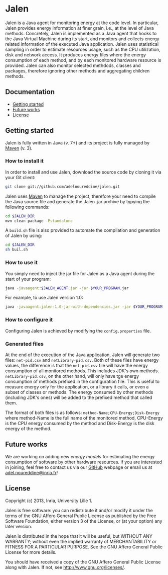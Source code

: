 # Jalen

Jalen is a Java agent for monitoring energy at the code level.
In particular, Jalen provides energy information at finer grain, i.e., at the level of Java methods.
Concretely, Jalen is implemented as a Java agent that hooks to the Java Virtual Machine during its start, and monitors and collects energy related information of the executed Java application.
Jalen uses statistical sampling in order to estimate resources usage, such as the CPU utilization, disk and network access.
It produces energy files where the energy consumption of each method, and by each monitored hardware resource is provided.
Jalen can also monitor selected methdods, classes and packages, therefore ignoring other methods and aggregating children methods.

## Documentation
* [Getting started](#getting-started)
* [Future works](#future-works)
* [License](#license)

<h2 id="getting-started">Getting started</h2>

Jalen is fully written in Java (v. 7+) and its project is fully managed by [Maven](http://maven.apache.org "Maven") (v. 3).

### How to install it

In order to install and use Jalen, download the source code by cloning it via your Git client:

```bash
git clone git://github.com/adelnoureddine/jalen.git
```

Jalen uses [Maven](http://maven.apache.org "Maven") to manage the project, therefore your need to compile the Java source file and generate the Jalen .jar archive by typying the following commands:

```bash
cd $JALEN_DIR
mvn clean package -Pstandalone
```

A `build.sh` file is also provided to automate the compilation and generation of Jalen by using:
```bash
cd $JALEN_DIR
sh buil.sh
```

### How to use it

You simply need to inject the jar file for Jalen as a Java agent during the start of your program:

```bash
java -javaagent:$JALEN_AGENT.jar -jar $YOUR_PROGRAM.jar
```

For example, to use Jalen version 1.0:

```bash
java -javaagent:jalen-1.0-jar-with-dependencies.jar -jar $YOUR_PROGRAM.jar
```

### How to configure it

Configuring Jalen is achieved by modifying the `config.properties` file.

### Generated files

At the end of the execution of the Java application, Jalen will generate two files: `net-pid.csv` and `netLibrary-pid.csv`.
Both of these files have energy values, the difference is that the `net-pid.csv` file will have the energy consumption of all monitored methods. This includes JDK's own methods.
`netLibrary-pid.csv`, on the other hand, will only have tge energy consumption of methods prefixed in the configuration file.
This is useful to measure energy only for the application, or a library it calls, or even a subset of classes or methods.
The energy consumed by other methods (including JDK's ones) will be added to the prefixed method that called them.

The format of both files is as follows: `method-Name;CPU-Energy;Disk-Energy` where method-Name is the full name of the monitored method, CPU-Energy is the CPU energy consumed by the method and Disk-Energy is the disk energy of the method.

<h2 id="future-works">Future works</h2>

We are working on adding new _energy models_ for estimating the energy consumption of software by other hardware resources. If you are interested in joining, feel free to contact us via our [GitHub](https://github.com/adelnoureddine/jalen "GitHub") webpage or email us at adel.noureddine@inria.fr!

<h2 id="license">License</h2>

Copyright (c) 2013, Inria, University Lille 1.

Jalen is free software: you can redistribute it and/or modify
it under the terms of the GNU Affero General Public License as
published by the Free Software Foundation, either version 3 of the
License, or (at your option) any later version.

Jalen is distributed in the hope that it will be useful,
but WITHOUT ANY WARRANTY; without even the implied warranty of
MERCHANTABILITY or FITNESS FOR A PARTICULAR PURPOSE. See the
GNU Affero General Public License for more details.

You should have received a copy of the GNU Affero General Public License
along with Jalen. If not, see <http://www.gnu.org/licenses/>.